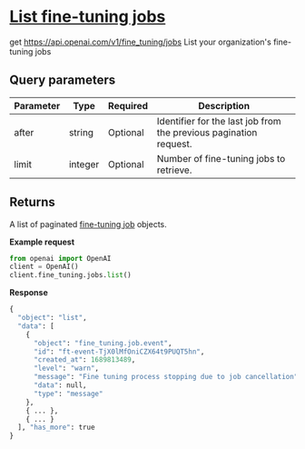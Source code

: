 # [List fine-tuning jobs](/docs/api-reference/fine-tuning/list)
get https://api.openai.com/v1/fine_tuning/jobs 
List your organization's fine-tuning jobs 
## Query parameters 
| Parameter | Type   | Required | Description|
| --- | --- | --- | --- |
| after | string | Optional | Identifier for the last job from the previous pagination                   request.| 
| limit | integer | Optional | Number of fine-tuning jobs to retrieve.| 
## Returns 
A list of paginated
                [fine-tuning job](/docs/api-reference/fine-tuning/object)
                objects. 

**Example request**
```python
from openai import OpenAI
client = OpenAI()
client.fine_tuning.jobs.list()
```

**Response**
```python
{
  "object": "list",
  "data": [
    {
      "object": "fine_tuning.job.event",
      "id": "ft-event-TjX0lMfOniCZX64t9PUQT5hn",
      "created_at": 1689813489,
      "level": "warn",
      "message": "Fine tuning process stopping due to job cancellation",
      "data": null,
      "type": "message"
    },
    { ... },
    { ... }
  ], "has_more": true
}
```
